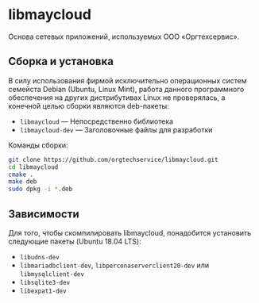 # libmaycloud

Основа сетевых приложений, используемых ООО «Оргтехсервис».

## Сборка и установка

В силу использования фирмой исключительно операционных систем семейста Debian (Ubuntu, Linux Mint), работа данного программного обеспечения на других дистрибутивах Linux не проверялась, а конечной целью сборки являются deb-пакеты:

* ``libmaycloud`` — Непосредственно библиотека
* ``libmaycloud-dev`` — Заголовочные файлы для разработки

Команды сборки:

```bash
git clone https://github.com/orgtechservice/libmaycloud.git
cd libmaycloud
cmake .
make deb
sudo dpkg -i *.deb
```

## Зависимости

Для того, чтобы скомпилировать libmaycloud, понадобится установить следующие пакеты (Ubuntu 18.04 LTS):

* ``libudns-dev``
* ``libmariadbclient-dev``, ``libperconaserverclient20-dev`` или ``libmysqlclient-dev``
* ``libsqlite3-dev``
* ``libexpat1-dev``
